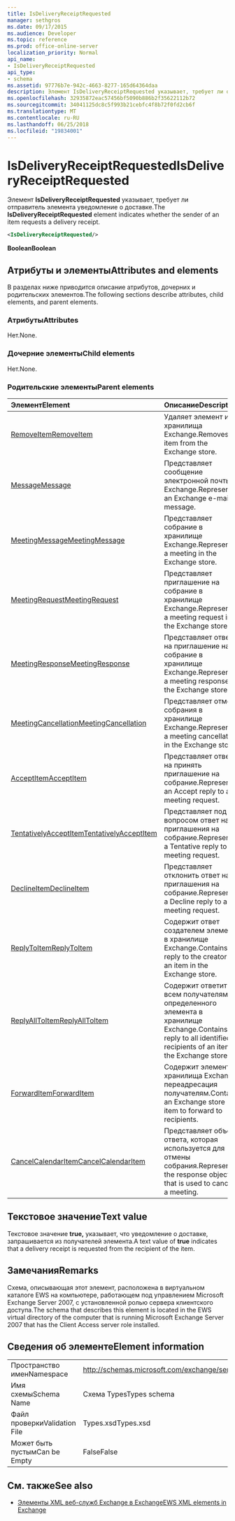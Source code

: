 ```yaml
---
title: IsDeliveryReceiptRequested
manager: sethgros
ms.date: 09/17/2015
ms.audience: Developer
ms.topic: reference
ms.prod: office-online-server
localization_priority: Normal
api_name:
- IsDeliveryReceiptRequested
api_type:
- schema
ms.assetid: 97776b7e-942c-4663-8277-165d64364daa
description: Элемент IsDeliveryReceiptRequested указывает, требует ли отправитель элемента уведомление о доставке.
ms.openlocfilehash: 32935872eac57456bf5090b886b2f35622112b72
ms.sourcegitcommit: 34041125dc8c5f993b21cebfc4f8b72f0fd2cb6f
ms.translationtype: MT
ms.contentlocale: ru-RU
ms.lasthandoff: 06/25/2018
ms.locfileid: "19834001"
---
```

# <a name="isdeliveryreceiptrequested"></a><span data-ttu-id="fff03-103">IsDeliveryReceiptRequested</span><span class="sxs-lookup"><span data-stu-id="fff03-103">IsDeliveryReceiptRequested</span></span>

<span data-ttu-id="fff03-104">Элемент **IsDeliveryReceiptRequested** указывает, требует ли отправитель элемента уведомление о доставке.</span><span class="sxs-lookup"><span data-stu-id="fff03-104">The **IsDeliveryReceiptRequested** element indicates whether the sender of an item requests a delivery receipt.</span></span> 
  
```xml
<IsDeliveryReceiptRequested/>
```

 <span data-ttu-id="fff03-105">**Boolean**</span><span class="sxs-lookup"><span data-stu-id="fff03-105">**Boolean**</span></span>
## <a name="attributes-and-elements"></a><span data-ttu-id="fff03-106">Атрибуты и элементы</span><span class="sxs-lookup"><span data-stu-id="fff03-106">Attributes and elements</span></span>

<span data-ttu-id="fff03-107">В разделах ниже приводится описание атрибутов, дочерних и родительских элементов.</span><span class="sxs-lookup"><span data-stu-id="fff03-107">The following sections describe attributes, child elements, and parent elements.</span></span>
  
### <a name="attributes"></a><span data-ttu-id="fff03-108">Атрибуты</span><span class="sxs-lookup"><span data-stu-id="fff03-108">Attributes</span></span>

<span data-ttu-id="fff03-109">Нет.</span><span class="sxs-lookup"><span data-stu-id="fff03-109">None.</span></span>
  
### <a name="child-elements"></a><span data-ttu-id="fff03-110">Дочерние элементы</span><span class="sxs-lookup"><span data-stu-id="fff03-110">Child elements</span></span>

<span data-ttu-id="fff03-111">Нет.</span><span class="sxs-lookup"><span data-stu-id="fff03-111">None.</span></span>
  
### <a name="parent-elements"></a><span data-ttu-id="fff03-112">Родительские элементы</span><span class="sxs-lookup"><span data-stu-id="fff03-112">Parent elements</span></span>

|<span data-ttu-id="fff03-113">**Элемент**</span><span class="sxs-lookup"><span data-stu-id="fff03-113">**Element**</span></span>|<span data-ttu-id="fff03-114">**Описание**</span><span class="sxs-lookup"><span data-stu-id="fff03-114">**Description**</span></span>|
|:-----|:-----|
|[<span data-ttu-id="fff03-115">RemoveItem</span><span class="sxs-lookup"><span data-stu-id="fff03-115">RemoveItem</span></span>](removeitem.md) <br/> |<span data-ttu-id="fff03-116">Удаляет элемент из хранилища Exchange.</span><span class="sxs-lookup"><span data-stu-id="fff03-116">Removes an item from the Exchange store.</span></span>  <br/> |
|[<span data-ttu-id="fff03-117">Message</span><span class="sxs-lookup"><span data-stu-id="fff03-117">Message</span></span>](message-ex15websvcsotherref.md) <br/> |<span data-ttu-id="fff03-118">Представляет сообщение электронной почты Exchange.</span><span class="sxs-lookup"><span data-stu-id="fff03-118">Represents an Exchange e-mail message.</span></span>  <br/> |
|[<span data-ttu-id="fff03-119">MeetingMessage</span><span class="sxs-lookup"><span data-stu-id="fff03-119">MeetingMessage</span></span>](meetingmessage.md) <br/> |<span data-ttu-id="fff03-120">Представляет собрание в хранилище Exchange.</span><span class="sxs-lookup"><span data-stu-id="fff03-120">Represents a meeting in the Exchange store.</span></span>  <br/> |
|[<span data-ttu-id="fff03-121">MeetingRequest</span><span class="sxs-lookup"><span data-stu-id="fff03-121">MeetingRequest</span></span>](meetingrequest.md) <br/> |<span data-ttu-id="fff03-122">Представляет приглашение на собрание в хранилище Exchange.</span><span class="sxs-lookup"><span data-stu-id="fff03-122">Represents a meeting request in the Exchange store.</span></span>  <br/> |
|[<span data-ttu-id="fff03-123">MeetingResponse</span><span class="sxs-lookup"><span data-stu-id="fff03-123">MeetingResponse</span></span>](meetingresponse.md) <br/> |<span data-ttu-id="fff03-124">Представляет ответ на приглашение на собрание в хранилище Exchange.</span><span class="sxs-lookup"><span data-stu-id="fff03-124">Represents a meeting response in the Exchange store.</span></span>  <br/> |
|[<span data-ttu-id="fff03-125">MeetingCancellation</span><span class="sxs-lookup"><span data-stu-id="fff03-125">MeetingCancellation</span></span>](meetingcancellation.md) <br/> |<span data-ttu-id="fff03-126">Представляет отмену собрания в хранилище Exchange.</span><span class="sxs-lookup"><span data-stu-id="fff03-126">Represents a meeting cancellation in the Exchange store.</span></span>  <br/> |
|[<span data-ttu-id="fff03-127">AcceptItem</span><span class="sxs-lookup"><span data-stu-id="fff03-127">AcceptItem</span></span>](acceptitem.md) <br/> |<span data-ttu-id="fff03-128">Представляет ответ на принять приглашение на собрание.</span><span class="sxs-lookup"><span data-stu-id="fff03-128">Represents an Accept reply to a meeting request.</span></span>  <br/> |
|[<span data-ttu-id="fff03-129">TentativelyAcceptItem</span><span class="sxs-lookup"><span data-stu-id="fff03-129">TentativelyAcceptItem</span></span>](tentativelyacceptitem.md) <br/> |<span data-ttu-id="fff03-130">Представляет под вопросом ответ на приглашения на собрание.</span><span class="sxs-lookup"><span data-stu-id="fff03-130">Represents a Tentative reply to a meeting request.</span></span>  <br/> |
|[<span data-ttu-id="fff03-131">DeclineItem</span><span class="sxs-lookup"><span data-stu-id="fff03-131">DeclineItem</span></span>](declineitem.md) <br/> |<span data-ttu-id="fff03-132">Представляет отклонить ответ на приглашения на собрание.</span><span class="sxs-lookup"><span data-stu-id="fff03-132">Represents a Decline reply to a meeting request.</span></span>  <br/> |
|[<span data-ttu-id="fff03-133">ReplyToItem</span><span class="sxs-lookup"><span data-stu-id="fff03-133">ReplyToItem</span></span>](replytoitem.md) <br/> |<span data-ttu-id="fff03-134">Содержит ответ создателем элемента в хранилище Exchange.</span><span class="sxs-lookup"><span data-stu-id="fff03-134">Contains a reply to the creator of an item in the Exchange store.</span></span>  <br/> |
|[<span data-ttu-id="fff03-135">ReplyAllToItem</span><span class="sxs-lookup"><span data-stu-id="fff03-135">ReplyAllToItem</span></span>](replyalltoitem.md) <br/> |<span data-ttu-id="fff03-136">Содержит ответить всем получателям определенного элемента в хранилище Exchange.</span><span class="sxs-lookup"><span data-stu-id="fff03-136">Contains a reply to all identified recipients of an item in the Exchange store.</span></span>  <br/> |
|[<span data-ttu-id="fff03-137">ForwardItem</span><span class="sxs-lookup"><span data-stu-id="fff03-137">ForwardItem</span></span>](forwarditem.md) <br/> |<span data-ttu-id="fff03-138">Содержит элемент хранилища Exchange переадресация получателям.</span><span class="sxs-lookup"><span data-stu-id="fff03-138">Contains an Exchange store item to forward to recipients.</span></span>  <br/> |
|[<span data-ttu-id="fff03-139">CancelCalendarItem</span><span class="sxs-lookup"><span data-stu-id="fff03-139">CancelCalendarItem</span></span>](cancelcalendaritem.md) <br/> |<span data-ttu-id="fff03-140">Представляет объект ответа, которая используется для отмены собрания.</span><span class="sxs-lookup"><span data-stu-id="fff03-140">Represents the response object that is used to cancel a meeting.</span></span>  <br/> |
   
## <a name="text-value"></a><span data-ttu-id="fff03-141">Текстовое значение</span><span class="sxs-lookup"><span data-stu-id="fff03-141">Text value</span></span>

<span data-ttu-id="fff03-142">Текстовое значение **true,** указывает, что уведомление о доставке, запрашивается из получателей элемента.</span><span class="sxs-lookup"><span data-stu-id="fff03-142">A text value of **true** indicates that a delivery receipt is requested from the recipient of the item.</span></span> 
  
## <a name="remarks"></a><span data-ttu-id="fff03-143">Замечания</span><span class="sxs-lookup"><span data-stu-id="fff03-143">Remarks</span></span>

<span data-ttu-id="fff03-144">Схема, описывающая этот элемент, расположена в виртуальном каталоге EWS на компьютере, работающем под управлением Microsoft Exchange Server 2007, с установленной ролью сервера клиентского доступа.</span><span class="sxs-lookup"><span data-stu-id="fff03-144">The schema that describes this element is located in the EWS virtual directory of the computer that is running Microsoft Exchange Server 2007 that has the Client Access server role installed.</span></span>
  
## <a name="element-information"></a><span data-ttu-id="fff03-145">Сведения об элементе</span><span class="sxs-lookup"><span data-stu-id="fff03-145">Element information</span></span>

|||
|:-----|:-----|
|<span data-ttu-id="fff03-146">Пространство имен</span><span class="sxs-lookup"><span data-stu-id="fff03-146">Namespace</span></span>  <br/> |http://schemas.microsoft.com/exchange/services/2006/types  <br/> |
|<span data-ttu-id="fff03-147">Имя схемы</span><span class="sxs-lookup"><span data-stu-id="fff03-147">Schema Name</span></span>  <br/> |<span data-ttu-id="fff03-148">Схема Types</span><span class="sxs-lookup"><span data-stu-id="fff03-148">Types schema</span></span>  <br/> |
|<span data-ttu-id="fff03-149">Файл проверки</span><span class="sxs-lookup"><span data-stu-id="fff03-149">Validation File</span></span>  <br/> |<span data-ttu-id="fff03-150">Types.xsd</span><span class="sxs-lookup"><span data-stu-id="fff03-150">Types.xsd</span></span>  <br/> |
|<span data-ttu-id="fff03-151">Может быть пустым</span><span class="sxs-lookup"><span data-stu-id="fff03-151">Can be Empty</span></span>  <br/> |<span data-ttu-id="fff03-152">False</span><span class="sxs-lookup"><span data-stu-id="fff03-152">False</span></span>  <br/> |
   
## <a name="see-also"></a><span data-ttu-id="fff03-153">См. также</span><span class="sxs-lookup"><span data-stu-id="fff03-153">See also</span></span>



- [<span data-ttu-id="fff03-154">Элементы XML веб-служб Exchange в Exchange</span><span class="sxs-lookup"><span data-stu-id="fff03-154">EWS XML elements in Exchange</span></span>](ews-xml-elements-in-exchange.md)

